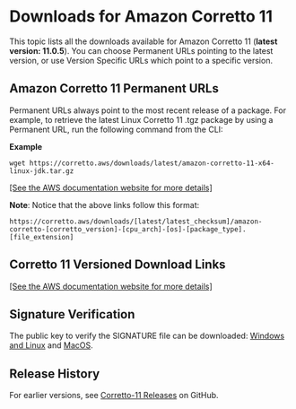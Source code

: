 # Downloads for Amazon Corretto 11<a name="downloads-list"></a>

This topic lists all the downloads available for Amazon Corretto 11 \(**latest version: 11\.0\.5**\)\. You can choose Permanent URLs pointing to the latest version, or use Version Specific URLs which point to a specific version\. 

## Amazon Corretto 11 Permanent URLs<a name="amazon-corretto-yum-urls"></a>

Permanent URLs always point to the most recent release of a package\. For example, to retrieve the latest Linux Corretto 11 \.tgz package by using a Permanent URL, run the following command from the CLI: 

**Example**  

```
wget https://corretto.aws/downloads/latest/amazon-corretto-11-x64-linux-jdk.tar.gz
```

<a name="newtable"></a>[\[See the AWS documentation website for more details\]](http://docs.aws.amazon.com/corretto/latest/corretto-11-ug/downloads-list.html)

**Note**: Notice that the above links follow this format:

```
https://corretto.aws/downloads/[latest/latest_checksum]/amazon-corretto-[corretto_version]-[cpu_arch]-[os]-[package_type].[file_extension]
```

## Corretto 11 Versioned Download Links<a name="download"></a>

<a name="oldtable"></a>[\[See the AWS documentation website for more details\]](http://docs.aws.amazon.com/corretto/latest/corretto-11-ug/downloads-list.html)

## Signature Verification<a name="signature"></a>

The public key to verify the SIGNATURE file can be downloaded: [Windows and Linux](https://corretto.aws/downloads/resources/11.0.5.10.1/209DDBC0.pub) and [MacOS](https://corretto.aws/downloads/resources/11.0.5.10.2/B3E42D5D.pub)\. 

## Release History<a name="release-history"></a>

For earlier versions, see [Corretto\-11 Releases](https://github.com/corretto/corretto-11/releases) on GitHub\.
